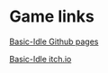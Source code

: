 # Game links
[Basic-Idle Github pages](https://rr-593.github.io/Basic-Idle/)

[Basic-Idle itch.io](https://ravewraith.itch.io/chop-my-wood?secret=AzxJsqEmfXFzLM9AuYZJcSgrOI)
